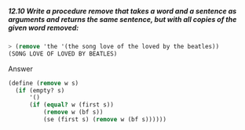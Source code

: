 ##### 12.10 Write a procedure remove that takes a word and a sentence as arguments and returns the same sentence, but with all copies of the given word removed:
```Scheme
> (remove 'the '(the song love of the loved by the beatles))
(SONG LOVE OF LOVED BY BEATLES)
```

Answer

```Scheme
(define (remove w s)
  (if (empty? s)
      '()
      (if (equal? w (first s))
          (remove w (bf s))
          (se (first s) (remove w (bf s))))))
```
